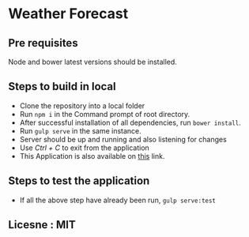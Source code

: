 # Weather Forecast

## Pre requisites
 Node and bower latest versions should be installed.

## Steps to build in local
 - Clone the repository into a local folder
  - Run ```npm i``` in the Command prompt of root directory. 
  - After successful installation of all dependencies, run ```bower install```.
  - Run ```gulp serve``` in the same instance.
  - Server should be up and running and also listening for changes
  - Use _Ctrl + C_ to exit from the application
  - This Application is also available on [this]() link.
  

## Steps to test the application
 - If all the above step have already been run, `gulp serve:test` 

## Licesne : MIT
